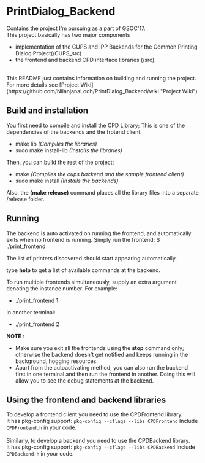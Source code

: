 # PrintDialog_Backend

Contains the project I'm pursuing as a part of GSOC'17.<br/>
This project basically has two major components
- implementation of the CUPS and IPP Backends for the Common Printing Dialog Project(/CUPS_src)
- the frontend and backend CPD interface libraries (/src).<br/>
<br/>
This README just contains information on building and running the project. For more details see [Project Wiki](https://github.com/NilanjanaLodh/PrintDialog_Backend/wiki  "Project Wiki")

Build and installation
----
You first need to compile and install the CPD Library; This is one of the dependencies of the backends and the frotend client.<br/>
- make lib   _(Compiles the libraries)_
- sudo make install-lib _(Installs the libraries)_

Then, you can build the rest of the project:  <br/>
- make _(Compiles the cups backend and the sample frontend client)_
- sudo make install _(Installs the backends)_

Also, the __(make release)__ command places all the library files into a separate /release folder.


Running
----
The backend is auto activated on running the frontend, and automatically exits when no frontend is running.
Simply run the frontend:
$ ./print_frontend

The list of printers discovered should start appearing automatically.

type __help__ to get a list of available commands at the backend.


To run multiple frontends simultaneously, supply an extra argument denoting the instance number. For example:
-  ./print_frontend 1

In another terminal: 
-  ./print_frontend 2


**NOTE** : 
- Make sure you exit all the frontends using the __stop__ command only; otherwise the backend doesn't get notified and keeps running in the background, hogging resources.
- Apart from the autoactivating method, you can also run the backend first in one terminal and then run the frontend in another. Doing this will allow you to see the debug statements at the backend.

Using the frontend and backend libraries
----
To develop a frontend client you need to use the CPDFrontend library.
<br/>It has pkg-config support: `pkg-config --cflags --libs CPDFrontend`
Include `CPDFrontend.h` in your code.
<br/><br/>
Similarly, to develop a backend you need to use the CPDBackend library.
<br/>It has pkg-config support: `pkg-config --cflags --libs CPDBackend`
Include `CPDBackend.h` in your code.


